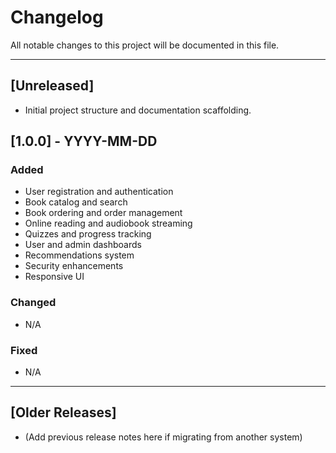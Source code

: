 # Changelog

All notable changes to this project will be documented in this file.

---

## [Unreleased]
- Initial project structure and documentation scaffolding.

## [1.0.0] - YYYY-MM-DD
### Added
- User registration and authentication
- Book catalog and search
- Book ordering and order management
- Online reading and audiobook streaming
- Quizzes and progress tracking
- User and admin dashboards
- Recommendations system
- Security enhancements
- Responsive UI

### Changed
- N/A

### Fixed
- N/A

---

## [Older Releases]
- (Add previous release notes here if migrating from another system)
